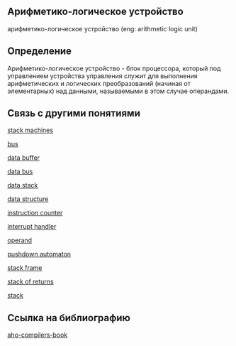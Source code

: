 ## Арифметико-логическое устройство
арифметико-логическое устройство (eng: arithmetic logic unit) 

## Определение
Арифметико-логическое устройство - блок процессора, который под управлением устройства управления служит для выполнения арифметических и логических преобразований (начиная от элементарных) над данными, называемыми в этом случае операндами.

## Связь с другими понятиями

[stack machines](https://github.com/vernikkkkkkkkkkkkkkkkkkk/concept/blob/main/virtual%20machines/stack%20machines/stack%20machines.md)

[bus](https://github.com/vernikkkkkkkkkkkkkkkkkkk/concept/blob/main/virtual%20machines/stack%20machines/bus.md)

[data buffer](https://github.com/vernikkkkkkkkkkkkkkkkkkk/concept/blob/main/virtual%20machines/stack%20machines/data%20buffer.md)

[data bus](https://github.com/vernikkkkkkkkkkkkkkkkkkk/concept/blob/main/virtual%20machines/stack%20machines/data%20bus.md)

[data stack](https://github.com/vernikkkkkkkkkkkkkkkkkkk/concept/blob/main/virtual%20machines/stack%20machines/data%20stack.md)

[data structure](https://github.com/vernikkkkkkkkkkkkkkkkkkk/concept/blob/main/virtual%20machines/stack%20machines/data%20structure.md)

[instruction counter](https://github.com/vernikkkkkkkkkkkkkkkkkkk/concept/blob/main/virtual%20machines/stack%20machines/instruction%20counter.md)

[interrupt handler](https://github.com/vernikkkkkkkkkkkkkkkkkkk/concept/blob/main/virtual%20machines/stack%20machines/interrupt%20handler.md)

[operand](https://github.com/vernikkkkkkkkkkkkkkkkkkk/concept/blob/main/virtual%20machines/stack%20machines/operand.md)

[pushdown automaton](https://github.com/vernikkkkkkkkkkkkkkkkkkk/concept/blob/main/virtual%20machines/stack%20machines/pushdown%20automaton.md)

[stack frame](https://github.com/vernikkkkkkkkkkkkkkkkkkk/concept/blob/main/virtual%20machines/stack%20machines/stack%20frame.md)

[stack of returns](https://github.com/vernikkkkkkkkkkkkkkkkkkk/concept/blob/main/virtual%20machines/stack%20machines/stack%20of%20returns.md)

[stack](https://github.com/vernikkkkkkkkkkkkkkkkkkk/concept/blob/main/virtual%20machines/stack%20machines/stack.md)

## Cсылка на библиографию
[aho-compilers-book](https://github.com/vernikkkkkkkkkkkkkkkkkkk/concept/blob/main/bibliography/stack%20machines/aho-compilers-book.md)
